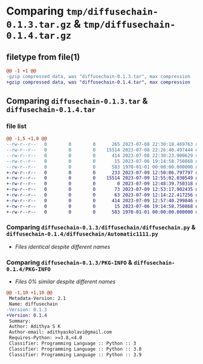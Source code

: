 # Comparing `tmp/diffusechain-0.1.3.tar.gz` & `tmp/diffusechain-0.1.4.tar.gz`

## filetype from file(1)

```diff
@@ -1 +1 @@
-gzip compressed data, was "diffusechain-0.1.3.tar", max compression
+gzip compressed data, was "diffusechain-0.1.4.tar", max compression
```

## Comparing `diffusechain-0.1.3.tar` & `diffusechain-0.1.4.tar`

### file list

```diff
@@ -1,5 +1,8 @@
--rw-r--r--   0        0        0      265 2023-07-08 22:30:18.469763 diffusechain-0.1.3/diffusechain/__init__.py
--rw-r--r--   0        0        0    15514 2023-07-08 22:26:40.497444 diffusechain-0.1.3/diffusechain/diffusechain.py
--rw-r--r--   0        0        0      414 2023-07-08 22:30:23.900629 diffusechain-0.1.3/pyproject.toml
--rw-r--r--   0        0        0       15 2023-07-06 19:14:58.750868 diffusechain-0.1.3/README.md
--rw-r--r--   0        0        0      583 1970-01-01 00:00:00.000000 diffusechain-0.1.3/PKG-INFO
+-rw-r--r--   0        0        0      233 2023-07-09 12:50:06.797797 diffusechain-0.1.4/diffusechain/__init__.py
+-rw-r--r--   0        0        0    15514 2023-07-09 12:55:02.030549 diffusechain-0.1.4/diffusechain/Automatic1111.py
+-rw-r--r--   0        0        0        0 2023-07-09 12:48:39.750318 diffusechain-0.1.4/diffusechain/chains/__init__.py
+-rw-r--r--   0        0        0       73 2023-07-09 12:53:17.902435 diffusechain-0.1.4/diffusechain/chains/consistentFaceChain.py
+-rw-r--r--   0        0        0       63 2023-07-09 12:14:22.417256 diffusechain-0.1.4/diffusechain/Diffusers.py
+-rw-r--r--   0        0        0      414 2023-07-09 12:57:40.299846 diffusechain-0.1.4/pyproject.toml
+-rw-r--r--   0        0        0       15 2023-07-06 19:14:58.750868 diffusechain-0.1.4/README.md
+-rw-r--r--   0        0        0      583 1970-01-01 00:00:00.000000 diffusechain-0.1.4/PKG-INFO
```

### Comparing `diffusechain-0.1.3/diffusechain/diffusechain.py` & `diffusechain-0.1.4/diffusechain/Automatic1111.py`

 * *Files identical despite different names*

### Comparing `diffusechain-0.1.3/PKG-INFO` & `diffusechain-0.1.4/PKG-INFO`

 * *Files 0% similar despite different names*

```diff
@@ -1,10 +1,10 @@
 Metadata-Version: 2.1
 Name: diffusechain
-Version: 0.1.3
+Version: 0.1.4
 Summary: 
 Author: Adithya S K
 Author-email: adithyaskolavi@gmail.com
 Requires-Python: >=3.8,<4.0
 Classifier: Programming Language :: Python :: 3
 Classifier: Programming Language :: Python :: 3.8
 Classifier: Programming Language :: Python :: 3.9
```

